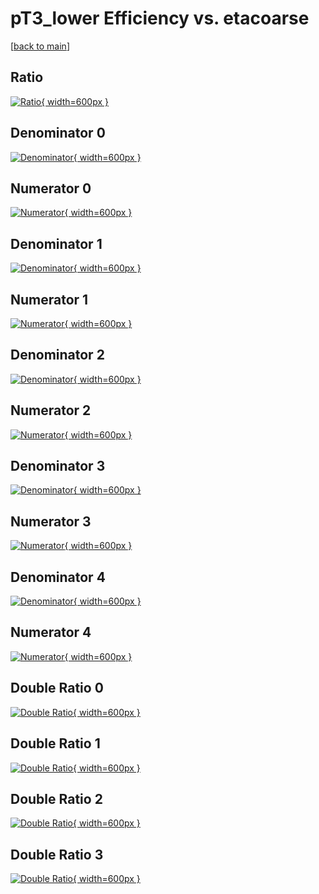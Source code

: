 # pT3_lower Efficiency vs. etacoarse

[[back to main](./)]



## Ratio

[![Ratio](../mtv/var/pT3_lower_vtr_211_1_eff_etacoarse.png){ width=600px }](../mtv/var/pT3_lower_vtr_211_1_eff_etacoarse.pdf)

## Denominator 0

[![Denominator](../mtv/den/pT3_lower_vtr_211_1_eff_etacoarse_den0.png){ width=600px }](../mtv/den/pT3_lower_vtr_211_1_eff_etacoarse_den0.pdf)

## Numerator 0

[![Numerator](../mtv/num/pT3_lower_vtr_211_1_eff_etacoarse_num0.png){ width=600px }](../mtv/num/pT3_lower_vtr_211_1_eff_etacoarse_num0.pdf)

## Denominator 1

[![Denominator](../mtv/den/pT3_lower_vtr_211_1_eff_etacoarse_den1.png){ width=600px }](../mtv/den/pT3_lower_vtr_211_1_eff_etacoarse_den1.pdf)

## Numerator 1

[![Numerator](../mtv/num/pT3_lower_vtr_211_1_eff_etacoarse_num1.png){ width=600px }](../mtv/num/pT3_lower_vtr_211_1_eff_etacoarse_num1.pdf)

## Denominator 2

[![Denominator](../mtv/den/pT3_lower_vtr_211_1_eff_etacoarse_den2.png){ width=600px }](../mtv/den/pT3_lower_vtr_211_1_eff_etacoarse_den2.pdf)

## Numerator 2

[![Numerator](../mtv/num/pT3_lower_vtr_211_1_eff_etacoarse_num2.png){ width=600px }](../mtv/num/pT3_lower_vtr_211_1_eff_etacoarse_num2.pdf)

## Denominator 3

[![Denominator](../mtv/den/pT3_lower_vtr_211_1_eff_etacoarse_den3.png){ width=600px }](../mtv/den/pT3_lower_vtr_211_1_eff_etacoarse_den3.pdf)

## Numerator 3

[![Numerator](../mtv/num/pT3_lower_vtr_211_1_eff_etacoarse_num3.png){ width=600px }](../mtv/num/pT3_lower_vtr_211_1_eff_etacoarse_num3.pdf)

## Denominator 4

[![Denominator](../mtv/den/pT3_lower_vtr_211_1_eff_etacoarse_den4.png){ width=600px }](../mtv/den/pT3_lower_vtr_211_1_eff_etacoarse_den4.pdf)

## Numerator 4

[![Numerator](../mtv/num/pT3_lower_vtr_211_1_eff_etacoarse_num4.png){ width=600px }](../mtv/num/pT3_lower_vtr_211_1_eff_etacoarse_num4.pdf)

## Double Ratio 0

[![Double Ratio](../mtv/ratio/pT3_lower_vtr_211_1_eff_etacoarse_ratio0.png){ width=600px }](../mtv/ratio/pT3_lower_vtr_211_1_eff_etacoarse_ratio0.pdf)

## Double Ratio 1

[![Double Ratio](../mtv/ratio/pT3_lower_vtr_211_1_eff_etacoarse_ratio1.png){ width=600px }](../mtv/ratio/pT3_lower_vtr_211_1_eff_etacoarse_ratio1.pdf)

## Double Ratio 2

[![Double Ratio](../mtv/ratio/pT3_lower_vtr_211_1_eff_etacoarse_ratio2.png){ width=600px }](../mtv/ratio/pT3_lower_vtr_211_1_eff_etacoarse_ratio2.pdf)

## Double Ratio 3

[![Double Ratio](../mtv/ratio/pT3_lower_vtr_211_1_eff_etacoarse_ratio3.png){ width=600px }](../mtv/ratio/pT3_lower_vtr_211_1_eff_etacoarse_ratio3.pdf)


